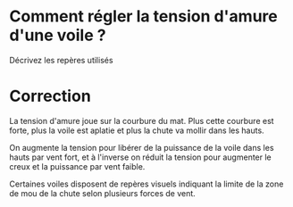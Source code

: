 # Comment régler la tension d'amure d'une voile ?
Décrivez les repères utilisés

# Correction
La tension d'amure joue sur la courbure du mat. Plus cette courbure est forte, plus la voile est aplatie et plus la chute va mollir dans les hauts.

On augmente la tension pour libérer de la puissance de la voile dans les hauts par vent fort, et à l'inverse on réduit la tension pour augmenter le creux et la puissance par vent faible.

Certaines voiles disposent de repères visuels indiquant la limite de la zone de mou de la chute selon plusieurs forces de vent.